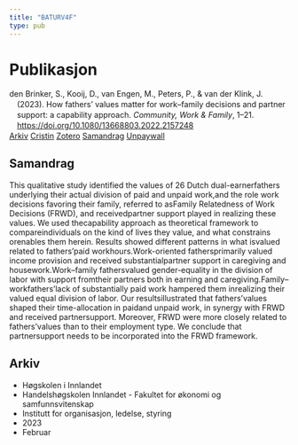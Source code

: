 ```yaml
---
title: "BATURV4F"
type: pub
---
```

<h1>Publikasjon</h1>
<article id="csl-bib-container-BATURV4F" class="csl-bib-container">
  <div class="csl-bib-body" style="line-height: 1.35; padding-left: 1em; text-indent:-1em;">
  <div class="csl-entry">den Brinker, S., Kooij, D., van Engen, M., Peters, P., &amp; van der Klink, J. (2023). How fathers&#x2019; values matter for work&#x2013;family decisions and partner support: a capability approach. <i>Community, Work &amp; Family</i>, 1&#x2013;21. <a href="https://doi.org/10.1080/13668803.2022.2157248">https://doi.org/10.1080/13668803.2022.2157248</a></div>
</div>
  <div class="csl-bib-buttons">
    <a href="#taxonomy-article-BATURV4F" class="csl-bib-button">Arkiv</a>
    <a href="https://app.cristin.no/results/show.jsf?id=2127967" alt="Cristin URL" class="csl-bib-button">Cristin</a>
    <a href="http://zotero.org/groups/5402882/items/BATURV4F" alt="Zotero URL" class="csl-bib-button">Zotero</a>
    <a href="#abstract-article-BATURV4F" class="csl-bib-button">Samandrag</a>
    <a href="https://doi.org/10.1080/13668803.2022.2157248" class="csl-bib-button">Unpaywall</a>
  </div>
  <div id="csl-bib-meta-container-BATURV4F"></div>
</article>
<div id="csl-bib-meta-BATURV4F" class="csl-bib-meta">
  <article id="abstract-article-BATURV4F" class="abstract-article">
    <h1>Samandrag</h1>
    This qualitative study identified the values of 26 Dutch dual-earnerfathers underlying their actual division of paid and unpaid work,and the role work decisions favoring their family, referred to asFamily Relatedness of Work Decisions (FRWD), and receivedpartner support played in realizing these values. We used thecapability approach as theoretical framework to compareindividuals on the kind of lives they value, and what constrains orenables them herein. Results showed different patterns in what isvalued related to fathers’paid workhours.Work-oriented fathersprimarily valued income provision and received substantialpartner support in caregiving and housework.Work–family fathersvalued gender-equality in the division of labor with support fromtheir partners both in earning and caregiving.Family–workfathers’lack of substantially paid work hampered them inrealizing their valued equal division of labor. Our resultsillustrated that fathers’values shaped their time-allocation in paidand unpaid work, in synergy with FRWD and received partnersupport. Moreover, FRWD were more closely related to fathers’values than to their employment type. We conclude that partnersupport needs to be incorporated into the FRWD framework.
  </article>
  <article id="taxonomy-article-BATURV4F" class="taxonomy-article">
    <h1>Arkiv</h1>
    <ul>
      <li>Høgskolen i Innlandet</li>
      <li>Handelshøgskolen Innlandet - Fakultet for økonomi og samfunnsvitenskap</li>
      <li>Institutt for organisasjon, ledelse, styring</li>
      <li>2023</li>
      <li>Februar</li>
    </ul>
  </article>
</div>
